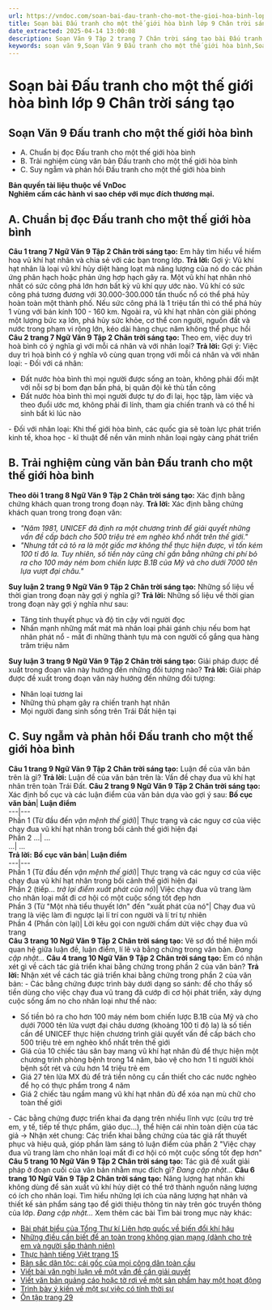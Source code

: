 ```yaml
---
url: https://vndoc.com/soan-bai-dau-tranh-cho-mot-the-gioi-hoa-binh-lop-9-chan-troi-sang-tao-322088
title: Soạn bài Đấu tranh cho một thế giới hòa bình lớp 9 Chân trời sáng tạo - VnDoc.com
date_extracted: 2025-04-14 13:00:08
description: Soạn Văn 9 Tập 2 trang 7 Chân trời sáng tạo bài Đấu tranh cho một thế giới hòa bình gồm phần trả lời chi tiết, đầy đủ, bám sát các câu hỏi, yêu cầu trong SGK (chỉ có trên VnDoc). Mời các bạn tham khảo.
keywords: soạn văn 9,Soạn Văn 9 Đấu tranh cho một thế giới hòa bình,Soạn văn 9 Tập 2 trang 7 Chân trời sáng tạo,Đấu tranh cho một thế giới hòa bình lớp 9 Chân trời sáng tạo,Đấu tranh cho một thế giới hòa bình trang 7 lớp 9,Soạn Văn 9 Đấu tranh cho một thế giới hòa bình Chân trời sáng tạo,văn 9,ngữ văn 9,soạn văn 9 chân trời sáng tạo,soạn văn 9 tập 2,giải văn 9,soạn ngữ văn 9,giải ngữ văn 9,giải sgk ngữ văn 9
---
```


# Soạn bài Đấu tranh cho một thế giới hòa bình lớp 9 Chân trời sáng tạo
## **Soạn Văn 9 Đấu tranh cho một thế giới hòa bình**
  * A. Chuẩn bị đọc Đấu tranh cho một thế giới hòa bình
  * B. Trải nghiệm cùng văn bản Đấu tranh cho một thế giới hòa bình
  * C. Suy ngẫm và phản hồi Đấu tranh cho một thế giới hòa bình

**Bản quyền tài liệu thuộc về VnDoc**  
**Nghiêm cấm các hành vi sao chép với mục đích thương mại.**
## **A. Chuẩn bị đọc Đấu tranh cho một thế giới hòa bình**
**Câu 1 trang 7 Ngữ Văn 9 Tập 2 Chân trời sáng tạo:** Em hãy tìm hiểu về hiểm hoạ vũ khí hạt nhân và chia sẻ với các bạn trong lớp.
**Trả lời:**
Gợi ý:
Vũ khí hạt nhân là loại vũ khí hủy diệt hàng loạt mà năng lượng của nó do các phản ứng phân hạch hoặc phản ứng hợp hạch gây ra. Một vũ khí hạt nhân nhỏ nhất có sức công phá lớn hơn bất kỳ vũ khí quy ước nào. Vũ khí có sức công phá tương đương với 30.000-300.000 tấn thuốc nổ có thể phá hủy hoàn toàn một thành phố. Nếu sức công phá là 1 triệu tấn thì có thể phá hủy 1 vùng với bán kính 100 - 160 km. Ngoài ra, vũ khí hạt nhân còn giải phóng một lượng bức xạ lớn, phá hủy sức khỏe, cơ thể con người, nguồn đất và nước trong phạm vi rộng lớn, kéo dài hàng chục năm không thể phục hồi
**Câu 2 trang 7 Ngữ Văn 9 Tập 2 Chân trời sáng tạo:** Theo em, việc duy trì hoà bình có ý nghĩa gì với mỗi cá nhân và với nhân loại?
**Trả lời:**
Gợi ý:
Việc duy trì hoà bình có ý nghĩa vô cùng quan trọng với mỗi cá nhân và với nhân loại:
\- Đối với cá nhân:
  * Đất nước hòa bình thì mọi người được sống an toàn, không phải đối mặt với nỗi sợ bị bom đạn bắn phá, bị quân đội kẻ thù tấn công
  * Đất nước hòa bình thì mọi người được tự do đi lại, học tập, làm việc và theo đuổi ước mơ, không phải đi lính, tham gia chiến tranh và có thể hi sinh bất kì lúc nào

\- Đối với nhân loại: Khi thế giới hòa bình, các quốc gia sẽ toàn lực phát triển kinh tế, khoa học - kĩ thuật để nền văn minh nhân loại ngày càng phát triển
## **B. Trải nghiệm cùng văn bản Đấu tranh cho một thế giới hòa bình**
**Theo dõi 1 trang 8 Ngữ Văn 9 Tập 2 Chân trời sáng tạo:** Xác định bằng chứng khách quan trong trong đoạn này.
**Trả lời:**
Xác định bằng chứng khách quan trong trong đoạn văn:
  * _"Năm 1981, UNICEF đã định ra một chương trình để giải quyết những vấn đề cấp bách cho 500 triệu trẻ em nghèo khổ nhất trên thế giới."_
  * _"Nhưng tất cả tỏ ra là một giấc mơ không thể thực hiện được, vì tốn kém 100 tỉ đô la. Tuy nhiên, số tiền này cũng chỉ gần bằng những chi phí bỏ ra cho 100 máy ném bom chiến lược B.1B của Mỹ và cho dưới 7000 tên lựa vượt đại châu."_

**Suy luận 2 trang 9 Ngữ Văn 9 Tập 2 Chân trời sáng tạo:** Những số liệu về thời gian trong đoạn này gợi ý nghĩa gì?
**Trả lời:**
Những số liệu về thời gian trong đoạn này gợi ý nghĩa như sau:
  * Tăng tính thuyết phục và độ tin cậy với người đọc
  * Nhấn mạnh những mất mát mà nhân loại phải gánh chịu nếu bom hạt nhân phát nổ - mất đi những thành tựu mà con người cố gắng qua hàng trăm triệu năm

**Suy luận 3 trang 9 Ngữ Văn 9 Tập 2 Chân trời sáng tạo:** Giải pháp được đề xuất trong đoạn văn này hướng đến những đối tượng nào?
**Trả lời:**
Giải pháp được đề xuất trong đoạn văn này hướng đến những đối tượng:
  * Nhân loại tương lai
  * Những thủ phạm gây ra chiến tranh hạt nhân
  * Mọi người đang sinh sống trên Trái Đất hiện tại

## **C. Suy ngẫm và phản hồi Đấu tranh cho một thế giới hòa bình**
**Câu 1 trang 9 Ngữ Văn 9 Tập 2 Chân trời sáng tạo:** Luận đề của văn bản trên là gì?
**Trả lời:**
Luận đề của văn bản trên là: Vấn đề chạy đua vũ khí hạt nhân trên toàn Trái Đất.
**Câu 2 trang 9 Ngữ Văn 9 Tập 2 Chân trời sáng tạo:** Xác định bố cục và các luận điểm của văn bản dựa vào gợi ý sau:
**Bố cục văn bản**| **Luận điểm**  
---|---  
Phần 1 \(Từ đầu đến _vận mệnh thế giới_\)| Thực trạng và các nguy cơ của việc chạy đua vũ khí hạt nhân trong bối cảnh thế giới hiện đại  
Phần 2 ...| ...  
...| ...  
**Trả lời:**
**Bố cục văn bản**| **Luận điểm**  
---|---  
Phần 1 \(Từ đầu đến _vận mệnh thế giới_\)| Thực trạng và các nguy cơ của việc chạy đua vũ khí hạt nhân trong bối cảnh thế giới hiện đại  
Phần 2 \(tiếp… _trở lại điểm xuất phát của nó_\)| Việc chạy đua vũ trang làm cho nhân loại mất đi cơ hội có một cuộc sống tốt đẹp hơn  
Phần 3 \(Từ "Một nhà tiểu thuyết lớn" đến "xuất phát của nó"| Chạy đua vũ trang là việc làm đi ngược lại lí trí con người và lí trí tự nhiên  
Phần 4 \(Phần còn lại\)| Lời kêu gọi con người chấm dứt việc chạy đua vũ trang  
**Câu 3 trang 10 Ngữ Văn 9 Tập 2 Chân trời sáng tạo:** Vẽ sơ đồ thể hiện mối quan hệ giữa luận đề, luận điểm, lí lẽ và bằng chứng trong văn bản.
_Đang cập nhật..._
**Câu 4 trang 10 Ngữ Văn 9 Tập 2 Chân trời sáng tạo:** Em có nhận xét gì về cách tác giả triển khai bằng chứng trong phần 2 của văn bản?
**Trả lời:**
Nhận xét về cách tác giả triển khai bằng chứng trong phần 2 của văn bản:
\- Các bằng chứng được trình bày dưới dạng so sánh: để cho thấy số tiền dùng cho việc chạy đua vũ trang đã cướp đi cơ hội phát triển, xây dựng cuộc sống ấm no cho nhân loại như thế nào:
  * Số tiền bỏ ra cho hơn 100 máy ném bom chiến lược B.1B của Mỹ và cho dưới 7000 tên lửa vượt đại châu dương \(khoảng 100 tỉ đô la\) là số tiền cần để UNICEF thực hiện chương trình giải quyết vấn đề cấp bách cho 500 triệu trẻ em nghèo khổ nhất trên thế giới
  * Giá của 10 chiếc tàu sân bay mang vũ khí hạt nhân đủ để thực hiện một chương trình phòng bệnh trong 14 năm, bảo vệ cho hơn 1 tỉ người khỏi bệnh sốt rét và cứu hơn 14 triệu trẻ em
  * Giá 27 tên lửa MX đủ để trả tiền nông cụ cần thiết cho các nước nghèo để họ có thực phẩm trong 4 năm
  * Giá 2 chiếc tàu ngầm mang vũ khí hạt nhân đủ để xóa nạn mù chữ cho toàn thế giới

\- Các bằng chứng được triển khai đa dạng trên nhiều lĩnh vực \(cứu trợ trẻ em, y tế, tiếp tế thực phẩm, giáo dục...\), thể hiện cái nhìn toàn diện của tác giả
→ Nhận xét chung: Các triển khai bằng chứng của tác giả rất thuyết phục và hiệu quả, gióp phần làm sáng tỏ luận điểm của phần 2 "Việc chạy đua vũ trang làm cho nhân loại mất đi cơ hội có một cuộc sống tốt đẹp hơn"
**Câu 5 trang 10 Ngữ Văn 9 Tập 2 Chân trời sáng tạo:** Tác giả đề xuất giải pháp ở đoạn cuối của văn bản nhằm mục đích gì?
_Đang cập nhật..._
**Câu 6 trang 10 Ngữ Văn 9 Tập 2 Chân trời sáng tạo:** Năng lượng hạt nhân khi không dùng để sản xuất vũ khí hủy diệt có thể trở thành nguồn năng lượng có ích cho nhân loại. Tìm hiểu những lợi ích của năng lượng hạt nhân và thiết kế sản phẩm sáng tạo để giới thiệu thông tin này trên góc truyền thông của lớp.
_Đang cập nhật..._
Xem thêm các bài Tìm bài trong mục này khác:
  * [Bài phát biểu của Tổng Thư kí Liên hợp quốc về biến đổi khí hậu](</soan-bai-bai-phat-bieu-cua-tong-thu-ki-lien-hop-quoc-ve-bien-doi-khi-hau-lop-9-chan-troi-sang-tao-322094>)
  * [Những điều cần biết để an toàn trong không gian mạng \(dành cho trẻ em và người sắp thành niên\)](</soan-bai-nhung-dieu-can-biet-de-an-toan-trong-khong-gian-mang-danh-cho-tre-em-va-nguoi-sap-thanh-nien-lop-9-chan-troi-sang-tao-322097>)
  * [Thực hành tiếng Việt trang 15](</soan-bai-thuc-hanh-tieng-viet-trang-15-lop-9-tap-2-chan-troi-sang-tao-322102>)
  * [Bản sắc dân tộc: cái gốc của mọi công dân toàn cầu](</soan-bai-ban-sac-dan-toc-cai-goc-cua-moi-cong-dan-toan-cau-lop-9-chan-troi-sang-tao-322110>)
  * [Viết bài văn nghị luận về một vấn đề cần giải quyết](</soan-bai-viet-bai-van-nghi-luan-ve-mot-van-de-can-giai-quyet-lop-9-chan-troi-sang-tao-322114>)
  * [Viết văn bản quảng cáo hoặc tờ rơi về một sản phẩm hay một hoạt động](</soan-bai-viet-van-ban-quang-cao-hoac-to-roi-ve-mot-san-pham-hay-mot-hoat-dong-lop-9-chan-troi-sang-tao-322117>)
  * [Trình bày ý kiến về một sự việc có tính thời sự](</soan-bai-trinh-bay-y-kien-ve-mot-su-viec-co-tinh-thoi-su-lop-9-chan-troi-sang-tao-322119>)
  * [Ôn tập trang 29](</soan-bai-on-tap-trang-29-lop-9-tap-2-chan-troi-sang-tao-322120>)

